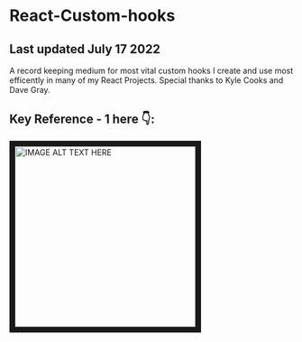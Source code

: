 # React-Custom-hooks

## Last updated July 17 2022

A record keeping medium for most vital custom hooks I create and use most efficently in many of my React Projects. Special thanks to Kyle Cooks and Dave Gray.

## Key Reference - 1 here 👇: 

<a href="http://www.youtube.com/watch?feature=player_embedded&v=0c6znExIqRw
" target="_blank"><img src="http://img.youtube.com/vi/0c6znExIqRw/0.jpg" 
alt="IMAGE ALT TEXT HERE" width="auto" height="320" border="10" /></a>
